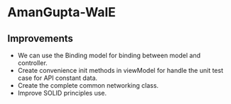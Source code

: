 # AmanGupta-WalE

## Improvements

* We can use the Binding model for binding between model and controller.
* Create convenience init methods in viewModel for handle the unit test case for API constant data.
* Create the complete common networking class. 
* Improve SOLID principles use.
